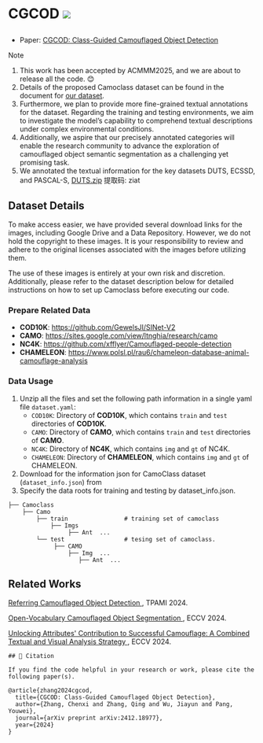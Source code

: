 # CGCOD <img src='https://img.shields.io/badge/ACMMM-2025-red'></a> </p>

- Paper: [CGCOD: Class-Guided Camouflaged Object Detection](https://arxiv.org/pdf/2412.18977)

> [!note]
> 1. This work has been accepted by ACMMM2025, and we are about to release all the code. 😊
> 2. Details of the proposed Camoclass dataset can be found in the document for [our dataset](https://github.com/bbdjj/CGCOD/releases/tag/dataset/camoclass.zip).
> 3. Furthermore, we plan to provide more fine-grained textual annotations for the dataset. Regarding the training and testing environments, we aim to investigate the model’s capability to comprehend textual descriptions under complex environmental conditions.
> 4. Additionally, we aspire that our precisely annotated categories will enable the research community to advance the exploration of camouflaged object semantic segmentation as a challenging yet promising task.
> 5. We annotated the textual information for the key datasets DUTS, ECSSD, and PASCAL-S, [DUTS.zip](https://pan.baidu.com/s/1xEzn44clagB_97p2OcQENQ)
 提取码: ziat 

## Dataset Details

To make access easier, we have provided several download links for the images, including Google Drive and a Data Repository. 
However, we do not hold the copyright to these images.
It is your responsibility to review and adhere to the original licenses associated with the images before utilizing them.

The use of these images is entirely at your own risk and discretion. Additionally, please refer to the dataset description below for detailed instructions on how to set up Camoclass before executing our code.

### Prepare Related Data

- **COD10K**: <https://github.com/GewelsJI/SINet-V2>
- **CAMO**: <https://sites.google.com/view/ltnghia/research/camo>
- **NC4K**: <https://github.com/xfflyer/Camouflaged-people-detection>
- **CHAMELEON**: <https://www.polsl.pl/rau6/chameleon-database-animal-camouflage-analysis>

### Data Usage

1. Unzip all the files and set the following path information in a single yaml file `dataset.yaml`:
   - `COD10K`: Directory of **COD10K**, which contains `train` and `test` directories of **COD10K**.
   - `CAMO`: Directory of **CAMO**, which contains `train` and `test` directories of **CAMO**.
   - `NC4K`: Directory of **NC4K**, which contains `img` and `gt` of NC4K.
   - `CHAMELEON`: Directory of **CHAMELEON**, which contains `img` and `gt` of CHAMELEON.
2. Download for the information json for CamoClass dataset (`dataset_info.json`) from 
3. Specify the data roots for training and testing by dataset_info.json.
```  
├── Camoclass  
    ├── Camo  
        ├── train                # training set of camoclass
            ├── Imgs               
                 ├── Ant  ...         
        └── test                 # tesing set of camoclass.
             ├── CAMO               
                 ├── Img  ...
                    ├── Ant  ... 
```
## Related Works
[Referring Camouflaged Object Detection ](https://github.com/zhangxuying1004/RefCOD), TPAMI 2024.

[Open-Vocabulary Camouflaged Object Segmentation ](https://github.com/lartpang/OVCamo), ECCV 2024.

[Unlocking Attributes' Contribution to Successful Camouflage: A Combined Textual and Visual Analysis Strategy ](https://github.com/lyu-yx/ACUMEN), ECCV 2024.
```
## 📎 Citation

If you find the code helpful in your research or work, please cite the following paper(s).

@article{zhang2024cgcod,
  title={CGCOD: Class-Guided Camouflaged Object Detection},
  author={Zhang, Chenxi and Zhang, Qing and Wu, Jiayun and Pang, Youwei},
  journal={arXiv preprint arXiv:2412.18977},
  year={2024}
}
```

